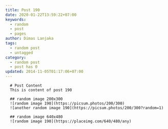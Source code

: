 ```yaml
---
title: Post 190
date: 2020-01-22T13:59:22+07:00
keywords:
  - random
  - post
  - pages
author: Dimas Lanjaka
tags:
  - random post
  - untagged
category:
  - random post
  - post has 0
updated: 2014-11-05T01:17:06+07:00
---
```


      # Post Content
      This is content of post 190

      ## random image 200x300
      ![random image 190](https://picsum.photos/200/300)
      ![another random image 190](https://picsum.photos/200/300?random=1)

      ## random image 640x480
      ![random image 190](https://placeimg.com/640/480/any)
      